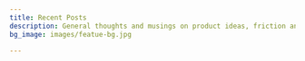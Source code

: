 ```yaml
---
title: Recent Posts
description: General thoughts and musings on product ideas, friction and articles
bg_image: images/featue-bg.jpg

---
```

